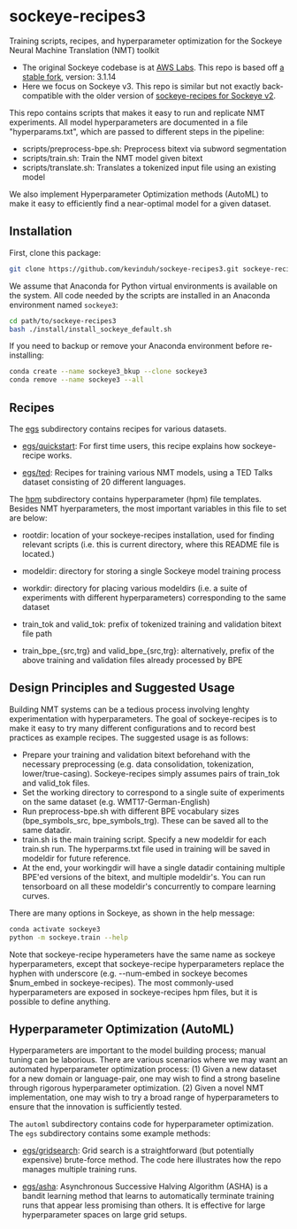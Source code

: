 # sockeye-recipes3

Training scripts, recipes, and hyperparameter optimization for the Sockeye Neural Machine Translation (NMT) toolkit
- The original Sockeye codebase is at [AWS Labs](https://github.com/awslabs/sockeye). This repo is based off [a stable fork](https://github.com/kevinduh/sockeye), version: 3.1.14
- Here we focus on Sockeye v3. This repo is similar but not exactly back-compatible with the older version of [sockeye-recipes for Sockeye v2](https://github.com/kevinduh/sockeye-recipes2).

This repo contains scripts that makes it easy to run and replicate NMT experiments.
All model hyperparameters are documented in a file "hyperparams.txt", which are passed to different steps in the pipeline:
- scripts/preprocess-bpe.sh: Preprocess bitext via subword segmentation
- scripts/train.sh: Train the NMT model given bitext
- scripts/translate.sh: Translates a tokenized input file using an existing model

We also implement Hyperparameter Optimization methods (AutoML) to make it easy to efficiently find a near-optimal model for a given dataset. 

## Installation
First, clone this package: 
```bash
git clone https://github.com/kevinduh/sockeye-recipes3.git sockeye-recipes3
```

We assume that Anaconda for Python virtual environments is available on the system.
All code needed by the scripts are installed in an Anaconda environment named `sockeye3`:

```bash
cd path/to/sockeye-recipes3
bash ./install/install_sockeye_default.sh
```

If you need to backup or remove your Anaconda environment before re-installing: 
```bash
conda create --name sockeye3_bkup --clone sockeye3
conda remove --name sockeye3 --all
```

## Recipes 

The [egs](egs) subdirectory contains recipes for various datasets. 

* [egs/quickstart](egs/quickstart): For first time users, this recipe explains how sockeye-recipe works. 

* [egs/ted](egs/ted): Recipes for training various NMT models, using a TED Talks dataset consisting of 20 different languages.

The [hpm](hpm) subdirectory contains hyperparameter (hpm) file templates. Besides NMT hyerparameters, the most important variables in this file to set are below: 

* rootdir: location of your sockeye-recipes installation, used for finding relevant scripts (i.e. this is current directory, where this README file is located.)

* modeldir: directory for storing a single Sockeye model training process

* workdir: directory for placing various modeldirs (i.e. a suite of experiments with different hyperparameters) corresponding to the same dataset

* train_tok and valid_tok: prefix of tokenized training and validation bitext file path

* train_bpe_{src,trg} and valid_bpe_{src,trg}: alternatively, prefix of the above training and validation files already processed by BPE


## Design Principles and Suggested Usage

Building NMT systems can be a tedious process involving lenghty experimentation with hyperparameters. The goal of sockeye-recipes is to make it easy to try many different configurations and to record best practices as example recipes. The suggested usage is as follows:
- Prepare your training and validation bitext beforehand with the necessary preprocessing (e.g. data consolidation, tokenization, lower/true-casing). Sockeye-recipes simply assumes pairs of train_tok and valid_tok files. 
- Set the working directory to correspond to a single suite of experiments on the same dataset (e.g. WMT17-German-English)
- Run preprocess-bpe.sh with different BPE vocabulary sizes (bpe_symbols_src, bpe_symbols_trg). These can be saved all to the same datadir.
- train.sh is the main training script. Specify a new modeldir for each train.sh run. The hyperparms.txt file used in training will be saved in modeldir for future reference. 
- At the end, your workingdir will have a single datadir containing multiple BPE'ed versions of the bitext, and multiple modeldir's. You can run tensorboard on all these modeldir's concurrently to compare learning curves.

There are many options in Sockeye, as shown in the help message:
 
```bash
conda activate sockeye3
python -m sockeye.train --help
```

Note that sockeye-recipe hyperameters have the same name as sockeye hyperparameters, except that sockeye-recipe hyperparameters replace the hyphen with underscore (e.g. --num-embed in sockeye becomes $num_embed in sockeye-recipes). The most commonly-used hyperparameters are exposed in sockeye-recipes hpm files, but it is possible to define anything. 


## Hyperparameter Optimization (AutoML) 

Hyperparameters are important to the model building process; manual tuning can be laborious. 
There are various scenarios where we may want an automated hyperparameter optimization process: 
(1) Given a new dataset for a new domain or language-pair, one may wish to find a strong baseline through rigorous hyperparameter optimization. 
(2) Given a novel NMT implementation, one may wish to try a broad range of hyperparameters to ensure that the innovation is sufficiently tested. 

The `automl` subdirectory contains code for hyperparameter optimization. The `egs` subdirectory contains some example methods:

* [egs/gridsearch](egs/gridsearch): Grid search is a straightforward (but potentially expensive) brute-force method. The code here illustrates how the repo manages multiple training runs. 

* [egs/asha](egs/asha): Asynchronous Successive Halving Algorithm (ASHA) is a bandit learning method that learns to automatically terminate training runs that appear less promising than others. It is effective for large hyperparameter spaces on large grid setups. 

